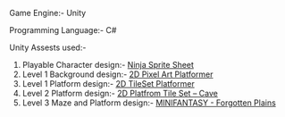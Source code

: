 Game Engine:- Unity

Programming Language:- C#

Unity Assests used:-

1. Playable Character design:- <a href="https://assetstore.unity.com/packages/2d/characters/ninja-sprite-sheet-free-93901" target="_blank">Ninja Sprite Sheet</a>
2. Level 1 Background design:- <a href="https://assetstore.unity.com/packages/2d/environments/2d-pixel-art-platformer-biome-american-forest-255694" target="_blank">2D Pixel Art Platformer</a>
3. Level 1 Platform design:- <a href="https://assetstore.unity.com/packages/2d/textures-materials/2d-tileset-platformer-254632" target="_blank">2D TileSet Platformer</a>
4. Level 2 Platform design:- <a href="https://assetstore.unity.com/packages/2d/environments/2d-platfrom-tile-set-cave-61672" target="_blank">2D Platfrom Tile Set – Cave</a>
5. Level 3 Maze and Platform design:- <a href="https://assetstore.unity.com/packages/2d/environments/minifantasy-forgotten-plains-208907" target="_blank">MINIFANTASY - Forgotten Plains</a>
